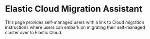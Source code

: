 # Elastic Cloud Migration Assistant

This page provides self-managed users with a link to Cloud migration instructions where users can embark on migrating their self-managed cluster over to Elastic Cloud.
